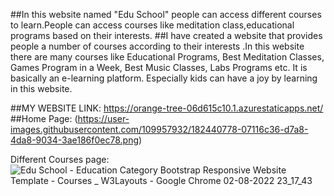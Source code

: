 ##In this website named "Edu School" people can access different courses to learn.People can access courses like meditation class,educational programs based on their interests.
##I have created a website that provides people a number of courses according to their interests .In this website there are many courses like Educational Programs, Best Meditation Classes, Games Program in a Week, Best Music Classes, Labs Programs etc. It is basically an e-learning platform. Especially kids can have a joy by learning in this website.

##MY WEBSITE LINK: https://orange-tree-06d615c10.1.azurestaticapps.net/
##Home Page:
(https://user-images.githubusercontent.com/109957932/182440778-07116c36-d7a8-4da8-9034-3ae186f0ec78.png)

Different Courses page:
![Edu School - Education Category Bootstrap Responsive Website Template - Courses _ W3Layouts - Google Chrome 02-08-2022 23_17_43](https://user-images.githubusercontent.com/109957932/182440977-e06f4070-d0ea-487f-82cf-edd4dae19f67.png)

